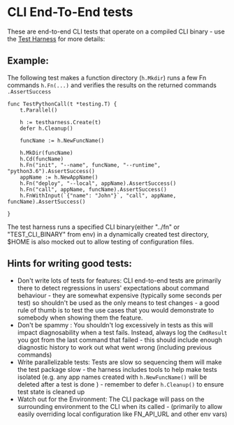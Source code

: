 # CLI End-To-End tests


These are end-to-end CLI tests that operate on a compiled CLI binary  - use the [Test Harness](../testharness/harness.go) for more details:


## Example:

The following test makes a function directory (`h.Mkdir`)  runs a few Fn commands `h.Fn(...)` and verifies the results on the returned commands `.AssertSuccess`

```
func TestPythonCall(t *testing.T) {
	t.Parallel()

	h := testharness.Create(t)
	defer h.Cleanup()

	funcName := h.NewFuncName()

	h.MkDir(funcName)
	h.Cd(funcName)
	h.Fn("init", "--name", funcName, "--runtime", "python3.6").AssertSuccess()
	appName := h.NewAppName()
	h.Fn("deploy", "--local", appName).AssertSuccess()
	h.Fn("call", appName, funcName).AssertSuccess()
	h.FnWithInput(`{"name": "John"}`, "call", appName, funcName).AssertSuccess()

}
```

The test harness runs a specified CLI  binary(either "../fn" or "TEST_CLI_BINARY" from env) in a dynamically created test directory, $HOME is also mocked out to allow testing of configuration files.

## Hints for writing good tests:

* Don't write lots of tests for features: CLI end-to-end tests are primarily there to detect regressions in users' expectations about command behaviour - they are somewhat expensive (typically some seconds per test) so shouldn't be used as the only means to test changes - a good rule of thumb is to test the use cases that you would demonstrate to somebody when showing them the feature.
* Don't be spammy : You shouldn't log excessively in tests as this will impact diagnosability when a test fails.  Instead, always log the `CmdResult` you got from the last command that failed - this should include enough diagnostic history to work out what went wrong (including previous commands)
* Write parallelizable tests: Tests are slow so sequencing them will make the test package slow - the harness includes tools to help make tests isolated (e.g. any app names created with `h.NewFuncName()` will be deleted after a test is done )  - remember to defer `h.Cleanup()` to ensure test state is cleaned up
* Watch out for the Environment: The CLI package will pass on the surrounding environment to the CLI when its called - (primarily to allow easily overriding local  configuration like FN_API_URL and other env vars)

